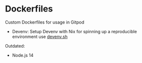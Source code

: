 # Dockerfiles

Custom Dockerfiles for usage in Gitpod

- Devenv: Setup Devenv with Nix for spinning up a reproducible environment use [devenv.sh](devenv.sh)

Outdated: 

- Node.js 14

